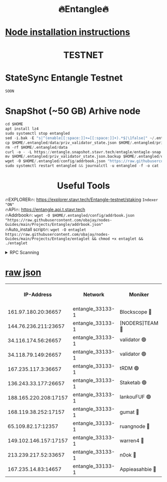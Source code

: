 <h1 align="center"> 🔥Entangle🔥</h1>

[Node installation instructions](https://github.com/obajay/nodes-Guides/tree/main/Projects/Entangle)
=

<h1 align="center"> TESTNET</h1>

# StateSync Entangle Testnet
```python
SOON
```
# SnapShot (~50 GB) Arhive node
```python
cd $HOME
apt install lz4
sudo systemctl stop entangled
sed -i.bak -E "s|^(enable[[:space:]]+=[[:space:]]+).*$|\1false|" ~/.entangled/config/config.toml
cp $HOME/.entangled/data/priv_validator_state.json $HOME/.entangled/priv_validator_state.json.backup
rm -rf $HOME/.entangled/data
curl -o - -L https://entangle.snapshot.stavr.tech/entagle/entagle-snap.tar.lz4 | lz4 -c -d - | tar -x -C $HOME/.entangled --strip-components 2
mv $HOME/.entangled/priv_validator_state.json.backup $HOME/.entangled/data/priv_validator_state.json
wget -O $HOME/.entangled/config/addrbook.json "https://raw.githubusercontent.com/obajay/nodes-Guides/main/Projects/Entangle/addrbook.json"
sudo systemctl restart entangled && journalctl -u entangled -f -o cat
```
 <h1 align="center"> Useful Tools</h1>
 
🔥EXPLORER🔥: https://explorer.stavr.tech/Entangle-testnet/staking        `Indexer "ON"` \
🔥API🔥:      https://entangle.api.t.stavr.tech \
🔥Addrbook🔥: ```wget -O $HOME/.entangled/config/addrbook.json "https://raw.githubusercontent.com/obajay/nodes-Guides/main/Projects/Entangle/addrbook.json"``` \
🔥Auto_install script🔥:  `wget -O entaglet https://raw.githubusercontent.com/obajay/nodes-Guides/main/Projects/Entangle/entaglet && chmod +x entaglet && ./entaglet`


<details>
<summary>RPC Scanning</summary>

<h2 align="center"> We scan nodes in real time every 4 hours. And we provide the final result of RPC endpoints.
We cannot influence the operation of these nodes in any way. </h2>


```python
If Voting Power is higher than 0 --> then the Node is a validator of the network and may be subject to attack and be a potential threat to the chain.
```
```python
We marked such validators with a red symbol
```

</details>

[raw json](https://rpc-check.entangt.stavr.tech/entangt/rpc-entangt-result.json)
=


<table><tr><th>IP-Address</th><th>Network</th><th>Moniker</th><th>Latest Block Height</th><th>Earliest Block Height</th><th>Catching Up</th><th>Tx Index</th><th>Voting Power</th><th>Scan Time</th></tr><tr><td>161.97.180.20:36657</td><td>entangle_33133-1</td><td>Blockscope 🔴</td><td>1801946</td><td>1</td><td>False</td><td>off</td><td>259606473635098</td><td>2024-01-22T00:21:36.988202825UTC</td></tr><tr><td>144.76.236.211:23657</td><td>entangle_33133-1</td><td>[NODERS]TEAM 🔴</td><td>1801948</td><td>1</td><td>False</td><td>off</td><td>47049800500000000</td><td>2024-01-22T00:21:44.792771581UTC</td></tr><tr><td>34.116.174.56:26657</td><td>entangle_33133-1</td><td>validator 🟢</td><td>1801949</td><td>1</td><td>False</td><td>on</td><td>0</td><td>2024-01-22T00:21:49.590148001UTC</td></tr><tr><td>34.118.79.149:26657</td><td>entangle_33133-1</td><td>validator 🟢</td><td>1801949</td><td>1</td><td>False</td><td>on</td><td>0</td><td>2024-01-22T00:21:50.317239823UTC</td></tr><tr><td>167.235.117.3:36657</td><td>entangle_33133-1</td><td>tRDM 🟢</td><td>1801950</td><td>1</td><td>False</td><td>on</td><td>0</td><td>2024-01-22T00:21:50.953479979UTC</td></tr><tr><td>136.243.33.177:26657</td><td>entangle_33133-1</td><td>Staketab 🟢</td><td>1801948</td><td>660001</td><td>False</td><td>on</td><td>0</td><td>2024-01-22T00:21:47.179274677UTC</td></tr><tr><td>188.165.220.208:17157</td><td>entangle_33133-1</td><td>lankouFUF 🟢</td><td>1801947</td><td>725001</td><td>False</td><td>on</td><td>0</td><td>2024-01-22T00:21:40.115304689UTC</td></tr><tr><td>168.119.38.252:17157</td><td>entangle_33133-1</td><td>gumat 🔴</td><td>1801947</td><td>962001</td><td>False</td><td>on</td><td>310893412878335</td><td>2024-01-22T00:21:39.781271545UTC</td></tr><tr><td>65.109.82.17:12357</td><td>entangle_33133-1</td><td>ruangnode 🔴</td><td>1801946</td><td>1312001</td><td>False</td><td>off</td><td>364725206713246</td><td>2024-01-22T00:21:37.352306511UTC</td></tr><tr><td>149.102.146.157:17157</td><td>entangle_33133-1</td><td>warren4 🔴</td><td>1801948</td><td>1436001</td><td>False</td><td>on</td><td>484417023854259</td><td>2024-01-22T00:21:44.563488812UTC</td></tr><tr><td>213.239.217.52:33657</td><td>entangle_33133-1</td><td>n0ok 🔴</td><td>1801949</td><td>1701949</td><td>False</td><td>off</td><td>46574392273662988</td><td>2024-01-22T00:21:49.813350143UTC</td></tr><tr><td>167.235.14.83:14657</td><td>entangle_33133-1</td><td>Appieasahbie 🔴</td><td>1801950</td><td>1716001</td><td>False</td><td>on</td><td>44123221801989996</td><td>2024-01-22T00:21:50.622193332UTC</td></tr></table>
